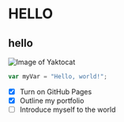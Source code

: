 # HELLO
## hello
![Image of Yaktocat](https://octodex.github.com/images/yaktocat.png)
``` javascript
var myVar = "Hello, world!";
```
- [X] Turn on GitHub Pages
- [X] Outline my portfolio
- [ ] Introduce myself to the world
